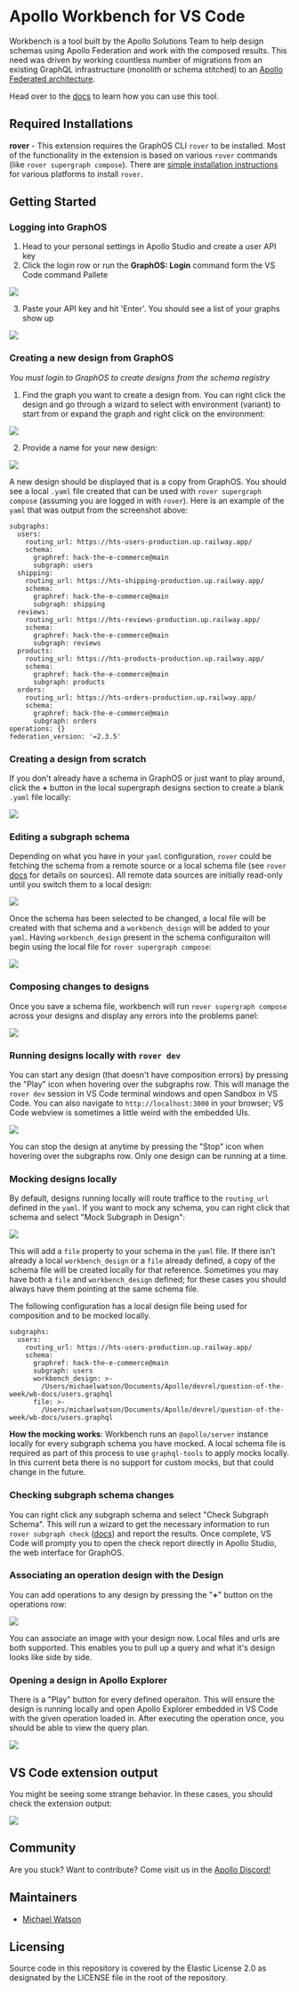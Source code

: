 # Apollo Workbench for VS Code

Workbench is a tool built by the Apollo Solutions Team to help design schemas using Apollo Federation and work with the composed results. This need was driven by working countless number of migrations from an existing GraphQL infrastructure (monolith or schema stitched) to an [Apollo Federated architecture](https://www.apollographql.com/docs/federation/).

Head over to the [docs](https://www.apollographql.com/docs/federation/v2/workbench/overview/) to learn how you can use this tool.

## Required Installations

**rover** - This extension requires the GraphOS CLI `rover` to be installed. Most of the functionality in the extension is based on various `rover` commands (like `rover supergraph compose`). There are [simple installation instructions](https://www.apollographql.com/docs/rover/getting-started) for various platforms to install `rover`.

## Getting Started

### Logging into GraphOS

1. Head to your personal settings in Apollo Studio and create a user API key
2. Click the login row or run the **GraphOS: Login** command form the VS Code command Pallete
   
![](images/graphos-login.png)

3. Paste your API key and hit 'Enter'. You should  see a list of your graphs show up

![](images/graphos-logged-in.png)

### Creating a new design from GraphOS
*You must login to GraphOS to create designs from the schema registry*

1. Find the graph you want to create a design from. You can right click the design and go through a wizard to select with environment (variant) to start from or expand the graph and right click on the environment:

![](images/graphos-new-design.png)

2. Provide a name for your new design:

![](images/graphos-name-new-design.png)

A new design should be displayed that is a copy from GraphOS. You should see a local `.yaml` file created that can be used with `rover supergraph compose` (assuming you are logged in with `rover`). Here is an example of the `yaml` that was output from the screenshot above:

```
subgraphs:
  users:
    routing_url: https://hts-users-production.up.railway.app/
    schema:
      graphref: hack-the-e-commerce@main
      subgraph: users
  shipping:
    routing_url: https://hts-shipping-production.up.railway.app/
    schema:
      graphref: hack-the-e-commerce@main
      subgraph: shipping
  reviews:
    routing_url: https://hts-reviews-production.up.railway.app/
    schema:
      graphref: hack-the-e-commerce@main
      subgraph: reviews
  products:
    routing_url: https://hts-products-production.up.railway.app/
    schema:
      graphref: hack-the-e-commerce@main
      subgraph: products
  orders:
    routing_url: https://hts-orders-production.up.railway.app/
    schema:
      graphref: hack-the-e-commerce@main
      subgraph: orders
operations: {}
federation_version: '=2.3.5'
```

### Creating a design from scratch

If you don't already have a schema in GraphOS or just want to play around, click the **+** button in the local supergraph designs section to create a blank `.yaml` file locally:

![](images/local-new.png)

### Editing a subgraph schema

Depending on what you have in your `yaml` configuration, `rover` could be fetching the schema from a remote source or a local schema file (see `rover` [docs](https://www.apollographql.com/docs/rover/commands/supergraphs#composing-a-supergraph-schema) for details on sources). All remote data sources are initially read-only until you switch them to a local design:

![](images/local-edit-remote-schema.png)

Once the schema has been selected to be changed, a local file will be created with that schema and a `workbench_design` will be added to your `yaml`. Having `workbench_design` present in the schema configuraiton will begin using the local file for `rover supergraph compose`:

![](images/local-editing-remote-schema.png)

### Composing changes to designs

Once you save a schema file, workbench will run `rover supergraph compose` across your designs and display any errors into the problems panel:

![](images/composition-errors.png)

### Running designs locally with `rover dev`

You can start any design (that doesn't have composition errors) by pressing the "Play" icon when hovering over the subgraphs row. This will manage the `rover dev` session in VS Code terminal windows and open Sandbox in VS Code. You can also navigate to `http://localhost:3000` in your browser; VS Code webview is sometimes a little weird with the embedded UIs.

![](images/rover-dev.png)

You can stop the design at anytime by pressing the "Stop" icon when hovering over the subgraphs row. Only one design can be running at a time.

### Mocking designs locally

By default, designs running locally will route traffice to the `routing_url` defined in the `yaml`. If you want to mock any schema, you can right click that schema and select "Mock Subgraph in Design":

![](images/mock-subgraph.png)

This will add a `file` property to your schema in the `yaml` file. If there isn't already a local `workbench_design` or a `file` already defined, a copy of the schema file will be created locally for that reference. Sometimes you may have both a `file` and `workbench_design` defined; for these cases you should always have them pointing at the same schema file.

The following configuration has a local design file being used for composition and to be mocked locally. 
```
subgraphs:
  users:
    routing_url: https://hts-users-production.up.railway.app/
    schema:
      graphref: hack-the-e-commerce@main
      subgraph: users
      workbench_design: >-
        /Users/michaelwatson/Documents/Apollo/devrel/question-of-the-week/wb-docs/users.graphql
      file: >-
        /Users/michaelwatson/Documents/Apollo/devrel/question-of-the-week/wb-docs/users.graphql
```

**How the mocking works**: Workbench runs an `@apollo/server` instance locally for every subgraph schema you have mocked. A local schema file is required as part of this process to use `graphql-tools` to apply mocks locally. In this current beta there is no support for custom mocks, but that could change in the future.

### Checking subgraph schema changes

You can right click any subgraph schema and select "Check Subgraph Schema". This will run a wizard to get the necessary information to run `rover subgraph check` ([docs](https://www.apollographql.com/docs/rover/commands/subgraphs#checking-subgraph-schema-changes)) and report the results. Once complete, VS Code will prompty you to open the check report directly in Apollo Studio, the web interface for GraphOS. 

### Associating an operation design with the Design

You can add operations to any design by pressing the "**+**" button on the operations row:

![](images/add-operations.png)

You can associate an image with your design now. Local files and urls are both supported. This enables you to pull up a query and what it's design looks like side by side.

### Opening a design in Apollo Explorer

There is a "Play" button for every defined operaiton. This will ensure the design is running locally and open Apollo Explorer embedded in VS Code with the given operation loaded in. After executing the operation once, you should be able to view the query plan.

![](images/operation-in-explorer.png)

## VS Code extension output

You might be seeing some strange behavior. In these cases, you should check the extension output:

![](images/extension-output.png)

## Community

Are you stuck? Want to contribute? Come visit us in the [Apollo Discord!](https://discord.gg/graphos)

## Maintainers

- [Michael Watson](https://github.com/michael-watson/)

## Licensing
Source code in this repository is covered by the Elastic License 2.0 as designated by the LICENSE file in the root of the repository. 